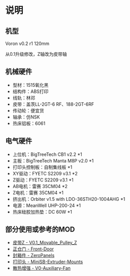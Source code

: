 # 说明

## 机型
Voron v0.2 r1 120mm

从0.1升级修改，Z轴改为皮带轴

## 机械硬件
* 型材：1515氧化黑
* 结构件：ABS打印
* 线轨：林邓
* 皮带：盖茨LL-2GT-6 RF、188-2GT-6RF
* 传动轮：便宜货
* 轴承：仿NSK
* 热床铝板：6061

## 电气硬件
* 上位机：BigTreeTech CB1 v2.2 *1
* 主板：BigTreeTech Manta M8P v2.0 *1
* 打印头控制板：自制集线板 *1
* XY驱动：FYETC S2209 v3.1 *2
* Z驱动：FYETC S2209 v3.1 *1
* AB电机：雷赛 35CM04 *2
* Z电机：雷赛 35CM04 *1
* 挤出机：Orbiter v1.5 with LDO-36STH20-1004AHG *1
* 电源：MeanWell UHP-200-24 *1
* 热床硅胶加热垫：DC 60W *1

## 部分使用或参考的MOD
* [皮带Z - V0.1_Movable_Pulley_Z](https://github.com/VoronDesign/VoronUsers/tree/main/printer_mods/nhchiu/V0.1_Movable_Pulley_Z)
* [正仓门 - Front-Door](https://github.com/VoronDesign/VoronUsers/tree/master/printer_mods/JNP/Front-Door)
* [封箱件 - ZeroPanels](https://github.com/zruncho3d/ZeroPanels)
* [打印头 - MiniSB-Extruder-Mounts](https://github.com/JackJack3231/MiniSB-Extruder-Mounts)
* [散热增强 - V0-Auxiliary-Fan](https://github.com/JackJack3231/V0-Auxiliary-Fan)
